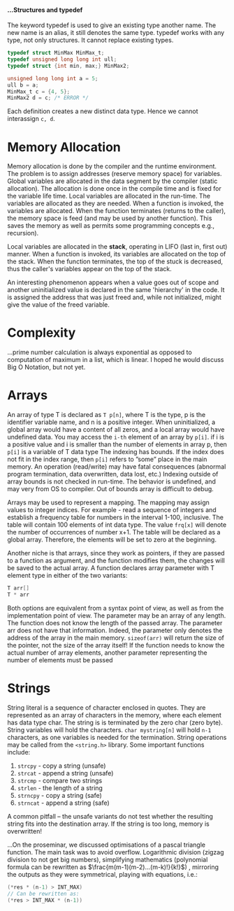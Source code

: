 #### ...Structures and typedef
The keyword typedef is used to give an existing type another name. The new name is an alias, it still denotes the same type. typedef works with any type, not only structures. It cannot replace existing types.

```c
typedef struct MinMax MinMax_t;
typedef unsigned long long int ull;
typedef struct {int min, max;} MinMax2;

unsigned long long int a = 5;
ull b = a;
MinMax_t c = {4, 5};
MinMax2 d = c; /* ERROR */
```

Each definition creates a new distinct data type. Hence we cannot interassign `c, d`.

# Memory Allocation

Memory allocation is done by the compiler and the runtime environment. The problem is to assign addresses (reserve memory space) for variables.
Global variables are allocated in the data segment by the compiler (static allocation). The allocation is done once in the compile time and is fixed for the variable life time.
Local variables are allocated in the run-time. The variables are allocated as they are needed. When a function is invoked, the variables are allocated. When the function terminates (returns to the caller), the memory space is feed (and may be used by another function). This saves the memory as well as permits some programming concepts e.g., recursion).

Local variables are allocated in the **stack**, operating in LIFO (last in, first out) manner. When a function is invoked, its variables are allocated on the top of the stack. When the function terminates, the top of the stuck is decreased, thus the caller's variables appear on the top of the stack.

An interesting phenomenon appears when a value goes out of scope and another uninitialized value is declared in the same 'hierarchy' in the code. It is assigned the address that was just freed and, while not initialized, might give the value of the freed variable.

# Complexity

...prime number calculation is always exponential as opposed to computation of maximum in a list, which is linear. 
I hoped he would discuss Big O Notation, but not yet.

# Arrays

An array of type T is declared as `T p[n]`, where T is the type, p is the identifier variable name, and n is a positive integer. When uninitialized, a global array would have a content of all zeros, and a local array would have undefined data. You may access the `i-th` element of an array by `p[i]`.
if i is a positive value and i is smaller than the number of elements in array p, then `p[i]` is a variable of T data type
The indexing has bounds.
If the index does not fit in the index range, then `p[i]` refers to ”some” place in the main memory. An operation (read/write) may have fatal consequences (abnormal program termination, data overwritten, data lost, etc.)
Indexing outside of array bounds is not checked in run-time. The behavior is undefined, and may very from OS to compiler. Out of bounds array is difficult to debug.

Arrays may be used to represent a mapping. The mapping may assign values to integer indices. For example - read a sequence of integers and establish a frequency table for numbers in the interval 1-100, inclusive. The table will contain 100 elements of int data type. The value `frq[x]` will denote the number of occurrences of number x+1. The table will be declared as a global array. Therefore, the elements will be set to zero at the beginning.

Another niche is that arrays, since they work as pointers, if they are passed to a function as argument, and the function modifies them, the changes will be saved to the actual array.
A function declares array parameter with T element type in either of the two variants:
```c
T arr[]
T * arr
```
Both options are equivalent from a syntax point of view, as well as from the implementation point of view. The parameter may be an array of any length. The function does not know the length of the passed array. The parameter arr does not have that information. Indeed, the parameter only denotes the address of the array in the main memory.
`sizeof(arr)` will return the size of the pointer, not the size of the array itself! 
If the function needs to know the actual number of array elements, another parameter representing the number of elements must be passed

# Strings

String literal is a sequence of character enclosed in quotes. They are represented as an array of characters in the memory, where each element has data type char. The string is is terminated by the zero char (zero byte).
String variables will hold the characters. `char mystring[n]` will hold `n-1` characters, as one variables is needed for the termination.
String operations may be called from the `<string.h>` library. Some important functions include:
1. `strcpy` - copy a string (unsafe)
2. `strcat` - append a string (unsafe)
3. `strcmp` - compare two strings
4. `strlen` - the length of a string
5. `strncpy` - copy a string (safe)
6. `strncat` - append a string (safe)

A common pitfall – the unsafe variants do not test whether the resulting string fits into the destination array. If the string is too long, memory is overwritten!



...On the proseminar, we discussed optimisations of a pascal triangle function. The main task was to avoid overflow.  Logarithmic division (zigzag division to not get big numbers), simplifying mathematics (polynomial formula can be rewritten as $\frac{m(m-1)(m-2)...(m-k)!}{k!}$) , mirroring the outputs as they were symmetrical, playing with equations, i.e.:
```c
(*res * (n-1) > INT_MAX)
// Can be rewritten as:
(*res > INT_MAX * (n-1))
```
